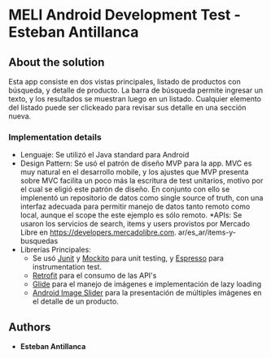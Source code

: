 # MELI Android Development Test - Esteban Antillanca

## About the solution
Esta app consiste en dos vistas principales, listado de productos con búsqueda, y detalle de producto. La barra de búsqueda permite ingresar un texto, y los resultados se muestran luego en un listado. Cualquier elemento del listado puede ser clickeado para revisar sus detalle en una sección nueva.

### Implementation details
* Lenguaje: Se utilizó el Java standard para Android
* Design Pattern: Se usó el patrón de diseño MVP para la app. MVC es muy natural en el desarrollo mobile, y los ajustes que MVP presenta sobre MVC facilita un poco más la escritura de test unitarios, motivo por el cual se eligió este patrón de diseño. En conjunto con ello se implenentó un repositorio de datos como single source of truth, con una interfaz adecuada para permitir manejo de datos tanto remoto como local, aunque el scope the este ejemplo es sólo remoto.
*APIs: Se usaron los servicios de search, items y users provistos por Mercado Libre en https://developers.mercadolibre.com.
ar/es_ar/items-y-busquedas
* Librerías Principales:
	* Se usó [Junit](https://github.com/junit-team) y [Mockito](https://github.com/mockito/mockito) para unit testing, y [Espresso](https://developer.android.com/training/testing/espresso/) para instrumentation test.
	* [Retrofit](https://github.com/square/retrofit) para el consumo de las API's
	* [Glide](https://github.com/bumptech/glide) para el manejo de imágenes e implementación de lazy loading
	* [Android Image Slider](https://github.com/smarteist/Android-Image-Slider) para la presentación de múltiples imágenes en el detalle de un producto.



## Authors

* **Esteban Antillanca**
